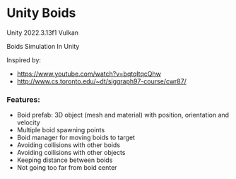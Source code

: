 # Unity Boids

Unity 2022.3.13f1 Vulkan

Boids Simulation In Unity

Inspired by:
* https://www.youtube.com/watch?v=bqtqltqcQhw
* http://www.cs.toronto.edu/~dt/siggraph97-course/cwr87/

### Features:

* Boid prefab: 3D object (mesh and material) with position, orientation and velocity
* Multiple boid spawning points
* Boid manager for moving boids to target
* Avoiding collisions with other boids
* Avoiding collisions with other objects
* Keeping distance between boids
* Not going too far from boid center
